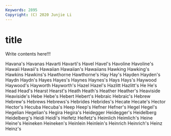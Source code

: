 ```yaml
---
Keywords: 2895
Copyright: (C) 2020 Junjie Li
---
```


# title

Write contents here!!!
 
Havana's 
Havanas 
Havarti 
Havarti's 
Havel 
Havel's 
Havoline
Havoline's 
Hawaii 
Hawaii's 
Hawaiian 
Hawaiian's 
Hawaiians 
Hawking 
Hawking's 
Hawkins 
Hawkins's
Hawthorne 
Hawthorne's 
Hay 
Hay's 
Hayden 
Hayden's 
Haydn 
Haydn's 
Hayes 
Hayes's
Haynes 
Haynes's 
Hays 
Hays's 
Haywood 
Haywood's 
Hayworth 
Hayworth's 
Hazel 
Hazel's
Hazlitt 
Hazlitt's 
He 
He's 
Head 
Head's 
Hearst 
Hearst's 
Heath 
Heath's
Heather 
Heather's 
Heaviside 
Heaviside's 
Hebe 
Hebe's 
Hebert 
Hebert's 
Hebraic 
Hebraic's
Hebrew 
Hebrew's 
Hebrews 
Hebrews's 
Hebrides 
Hebrides's 
Hecate 
Hecate's 
Hector 
Hector's
Hecuba 
Hecuba's 
Heep 
Heep's 
Hefner 
Hefner's 
Hegel 
Hegel's 
Hegelian 
Hegelian's
Hegira 
Hegira's 
Heidegger 
Heidegger's 
Heidelberg 
Heidelberg's 
Heidi 
Heidi's 
Heifetz 
Heifetz's
Heimlich 
Heimlich's 
Heine 
Heine's 
Heineken 
Heineken's 
Heinlein 
Heinlein's 
Heinrich 
Heinrich's
Heinz 
Heinz's 
